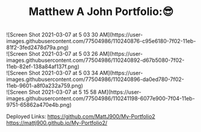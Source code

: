 <h1 align ="center">Matthew A John Portfolio:😎</h1>
<br>
![Screen Shot 2021-03-07 at 5 03 30 AM](https://user-images.githubusercontent.com/77504986/110240876-c95e6180-7f02-11eb-81f2-3fed2478d79a.png)


<br>
![Screen Shot 2021-03-07 at 5 03 26 AM](https://user-images.githubusercontent.com/77504986/110240892-d67b5080-7f02-11eb-82ef-138a84af137f.png)


<br>
![Screen Shot 2021-03-07 at 5 03 34 AM](https://user-images.githubusercontent.com/77504986/110240896-da0ed780-7f02-11eb-9601-a8f0a232a759.png)

<br>
![Screen Shot 2021-03-07 at 5 15 58 AM](https://user-images.githubusercontent.com/77504986/110241198-6077e900-7f04-11eb-9751-65862a470e4b.png)

Deployed Links:
https://github.com/MattJ900/My-Portfolio2
<br>
https://mattj900.github.io/My-Portfolio2/
